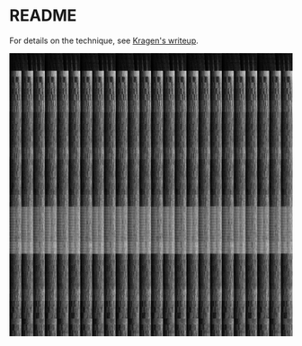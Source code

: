 # README

For details on the technique, see [Kragen's writeup](http://canonical.org/~kragen/bytebeat/). 

![drone](./drone.raw.png)
